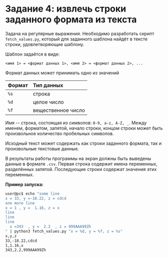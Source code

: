 # Задание 4: извлечь строки заданного формата из текста

Задача на регулярные выражения.
Необходимо разработать скрипт `fetch_values.py`, который для заданного шаблона найдёт в тексте строки, удовлетворяющие шаблону.

Шаблон задаётся в виде:
```
<имя 1> = <формат данных 1>, <имя 2> = <формат данных 2>, ...
```
Формат данных может принимать одно из значений

|Формат| Тип данных         |
|------|:-------------------|
| `%s` | строка             |
| `%d` | целое число        |
| `%f` | вещественное число |

Имя -- строка, состоящая из символов: `0-9, a-z, A-Z, _`. Между именем, форматом, запятой, начало строки, концом строки может быть произвольное количество пробельных символов.

Исходный текст может содержать как строки заданного формата, так и произвольные текстовые данные.

В результаты работы программы на экран должны быть выведены данные в формате `.csv`. Первая строка содержит имена переменных, разделённых запятой. Последующие строки содержат значения этих переменных. 

**Пример запуска:**

```bash
user@pc$ echo "some line
x = 33, y =-18.22, z = cdcd
one more line
x = 1 , y =  1.16, z = x
line
line  
line
  x =343  , y =  2.2  , z = 999AAA99Zh
" | python3 fetch_values.py "x = %d, y = %f, z = %s"
x,y,z
33,-18.22,cdcd
1,1.16,x
343,2.2,999AAA99Zh
```